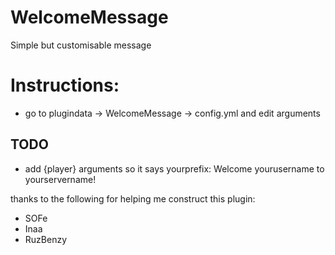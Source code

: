 # WelcomeMessage
Simple but customisable message

# Instructions:
- go to plugindata -> WelcomeMessage -> config.yml and edit arguments

## TODO
- add {player} arguments so it says yourprefix: Welcome yourusername to  yourservername!


thanks to the following for helping me construct this plugin:
- SOFe
- Inaa
- RuzBenzy